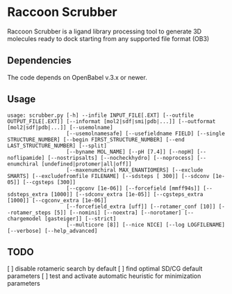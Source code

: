 # Raccoon Scrubber
Raccoon Scrubber is a ligand library processing tool to generate 3D molecules ready to dock starting from any supported file format (OB3)

## Dependencies
The code depends on OpenBabel v.3.x or newer.

## Usage
```
usage: scrubber.py [-h] --infile INPUT_FILE[.EXT] [--outfile OUTPUT_FILE[.EXT]] [--informat [mol2|sdf|smi|pdb|...]] [--outformat [mol2|sdf|pdb|...]] [--usemolname]
                   [--usemolnamesafe] [--usefieldname FIELD] [--single STRUCTURE_NUMBER] [--begin FIRST_STRUCTURE_NUMBER] [--end LAST_STRUCTURE_NUMBER] [--split]
                   [--byname MOL_NAME] [--pH [7.4]] [--nopH] [--noflipamide] [--nostripsalts] [--nocheckhydro] [--noprocess] [--enumchiral [undefined|protomer|all|off]]
                   [--maxenumchiral MAX_ENANTIOMERS] [--exclude SMARTS] [--excludefromfile FILENAME] [--sdsteps [ 300]] [--sdconv [1e-05]] [--cgsteps [300]]
                   [--cgconv [1e-06]] [--forcefield [mmff94s]] [--sdsteps_extra [1000]] [--sdconv_extra [1e-05]] [--cgsteps_extra [1000]] [--cgconv_extra [1e-06]]
                   [--forcefield_extra [uff]] [--rotamer_conf [10]] [--rotamer_steps [5]] [--nomini] [--noextra] [--norotamer] [--chargemodel [gasteiger]] [--strict]
                   [--multicore [8]] [--nice NICE] [--log LOGFILENAME] [--verbose] [--help_advanced]
```
## TODO
[ ] disable rotameric search by default
[ ] find optimal SD/CG default parameters
[ ] test and activate automatic heuristic for minimization parameters
